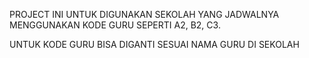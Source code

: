 PROJECT INI UNTUK DIGUNAKAN SEKOLAH YANG JADWALNYA MENGGUNAKAN KODE GURU SEPERTI A2, B2, C3.

UNTUK KODE GURU BISA DIGANTI SESUAI NAMA GURU DI SEKOLAH